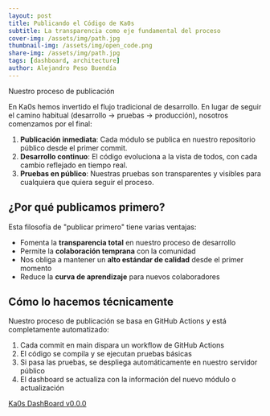 ```yaml
---
layout: post
title: Publicando el Código de Ka0s
subtitle: La transparencia como eje fundamental del proceso
cover-img: /assets/img/path.jpg
thumbnail-img: /assets/img/open_code.png
share-img: /assets/img/path.jpg
tags: [dashboard, architecture]
author: Alejandro Peso Buendía
---
```


Nuestro proceso de publicación

En Ka0s hemos invertido el flujo tradicional de desarrollo. En lugar de seguir el camino habitual (desarrollo → pruebas → producción), nosotros comenzamos por el final:

1. **Publicación inmediata**: Cada módulo se publica en nuestro repositorio público desde el primer commit.
2. **Desarrollo continuo**: El código evoluciona a la vista de todos, con cada cambio reflejado en tiempo real.
3. **Pruebas en público**: Nuestras pruebas son transparentes y visibles para cualquiera que quiera seguir el proceso.

## ¿Por qué publicamos primero?

Esta filosofía de "publicar primero" tiene varias ventajas:

- Fomenta la **transparencia total** en nuestro proceso de desarrollo
- Permite la **colaboración temprana** con la comunidad
- Nos obliga a mantener un **alto estándar de calidad** desde el primer momento
- Reduce la **curva de aprendizaje** para nuevos colaboradores

## Cómo lo hacemos técnicamente

Nuestro proceso de publicación se basa en GitHub Actions y está completamente automatizado:

1. Cada commit en main dispara un workflow de GitHub Actions
2. El código se compila y se ejecutan pruebas básicas
3. Si pasa las pruebas, se despliega automáticamente en nuestro servidor público
4. El dashboard se actualiza con la información del nuevo módulo o actualización


[Ka0s DashBoard v0.0.0](https://www.ka0s.io/dashboard/Index.html)
